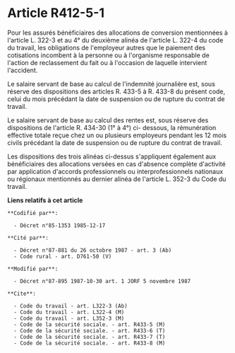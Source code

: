 # Article R412-5-1

Pour les assurés bénéficiaires des allocations de conversion mentionnées à l'article L. 322-3 et au 4° du deuxième alinéa de
l'article L. 322-4 du code du travail, les obligations de l'employeur autres que le paiement des cotisations incombent à la
personne ou à l'organisme responsable de l'action de reclassement du fait ou à l'occasion de laquelle intervient l'accident.

Le salaire servant de base au calcul de l'indemnité journalière est, sous réserve des dispositions des articles R. 433-5 à R.
433-8 du présent code, celui du mois précédant la date de suspension ou de rupture du contrat de travail.

Le salaire servant de base au calcul des rentes est, sous réserve des dispositions de l'article R. 434-30 (1° à 4°) ci-
dessous, la rémunération effective totale reçue chez un ou plusieurs employeurs pendant les 12 mois civils précédant la date
de suspension ou de rupture du contrat de travail.

Les dispositions des trois alinéas ci-dessus s'appliquent également aux bénéficiaires des allocations versées en cas
d'absence complète d'activité par application d'accords professionnels ou interprofessionnels nationaux ou régionaux
mentionnés au dernier alinéa de l'article L. 352-3 du Code du travail.

**Liens relatifs à cet article**

	**Codifié par**:

	  - Décret n°85-1353 1985-12-17

	**Cité par**:

	  - Décret n°87-881 du 26 octobre 1987 - art. 3 (Ab)
	  - Code rural - art. D761-50 (V)

	**Modifié par**:

	  - Décret n°87-895 1987-10-30 art. 1 JORF 5 novembre 1987

	**Cite**:

	  - Code du travail - art. L322-3 (Ab)
	  - Code du travail - art. L322-4 (M)
	  - Code du travail - art. L352-3 (M)
	  - Code de la sécurité sociale. - art. R433-5 (M)
	  - Code de la sécurité sociale. - art. R433-6 (T)
	  - Code de la sécurité sociale. - art. R433-7 (T)
	  - Code de la sécurité sociale. - art. R433-8 (M)
